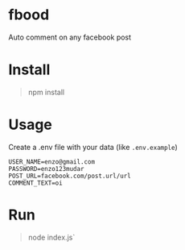 # fbood
Auto comment on any facebook post

# Install
> npm install

# Usage
Create a .env file with your data (like `.env.example`)
```
USER_NAME=enzo@gmail.com
PASSWORD=enzo123mudar
POST_URL=facebook.com/post.url/url
COMMENT_TEXT=oi
```

# Run
> node index.js`
